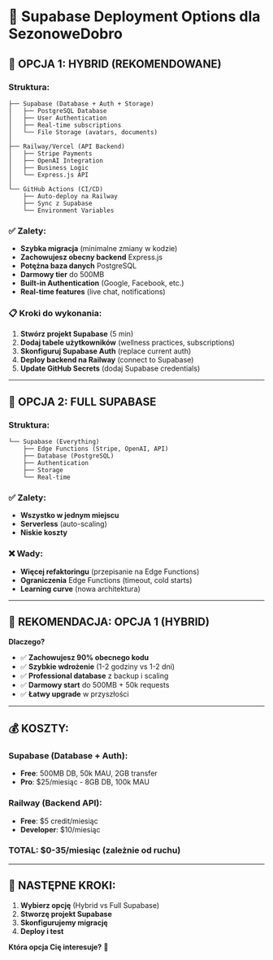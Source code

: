 # 🚀 Supabase Deployment Options dla SezonoweDobro

## 🎯 OPCJA 1: HYBRID (REKOMENDOWANE)

### Struktura:
```
├── Supabase (Database + Auth + Storage)
│   ├── PostgreSQL Database
│   ├── User Authentication
│   ├── Real-time subscriptions
│   └── File Storage (avatars, documents)
│
├── Railway/Vercel (API Backend)
│   ├── Stripe Payments
│   ├── OpenAI Integration
│   ├── Business Logic
│   └── Express.js API
│
└── GitHub Actions (CI/CD)
    ├── Auto-deploy na Railway
    ├── Sync z Supabase
    └── Environment Variables
```

### ✅ Zalety:
- **Szybka migracja** (minimalne zmiany w kodzie)
- **Zachowujesz obecny backend** Express.js
- **Potężna baza danych** PostgreSQL
- **Darmowy tier** do 500MB
- **Built-in Authentication** (Google, Facebook, etc.)
- **Real-time features** (live chat, notifications)

### 📋 Kroki do wykonania:
1. **Stwórz projekt Supabase** (5 min)
2. **Dodaj tabele użytkowników** (wellness practices, subscriptions)
3. **Skonfiguruj Supabase Auth** (replace current auth)
4. **Deploy backend na Railway** (connect to Supabase)
5. **Update GitHub Secrets** (dodaj Supabase credentials)

---

## 🔧 OPCJA 2: FULL SUPABASE

### Struktura:
```
└── Supabase (Everything)
    ├── Edge Functions (Stripe, OpenAI, API)
    ├── Database (PostgreSQL)
    ├── Authentication
    ├── Storage
    └── Real-time
```

### ✅ Zalety:
- **Wszystko w jednym miejscu**
- **Serverless** (auto-scaling)
- **Niskie koszty**

### ❌ Wady:
- **Więcej refaktoringu** (przepisanie na Edge Functions)
- **Ograniczenia** Edge Functions (timeout, cold starts)
- **Learning curve** (nowa architektura)

---

## 🎯 REKOMENDACJA: OPCJA 1 (HYBRID)

**Dlaczego?**
- ✅ **Zachowujesz 90% obecnego kodu**
- ✅ **Szybkie wdrożenie** (1-2 godziny vs 1-2 dni)
- ✅ **Professional database** z backup i scaling
- ✅ **Darmowy start** do 500MB + 50k requests
- ✅ **Łatwy upgrade** w przyszłości

---

## 💰 KOSZTY:

### Supabase (Database + Auth):
- **Free**: 500MB DB, 50k MAU, 2GB transfer
- **Pro**: $25/miesiąc - 8GB DB, 100k MAU

### Railway (Backend API):
- **Free**: $5 credit/miesiąc  
- **Developer**: $10/miesiąc

### **TOTAL**: $0-35/miesiąc (zależnie od ruchu)

---

## 🚀 NASTĘPNE KROKI:

1. **Wybierz opcję** (Hybrid vs Full Supabase)
2. **Stworzę projekt Supabase**
3. **Skonfigurujemy migrację**
4. **Deploy i test**

**Która opcja Cię interesuje?** 🤔 